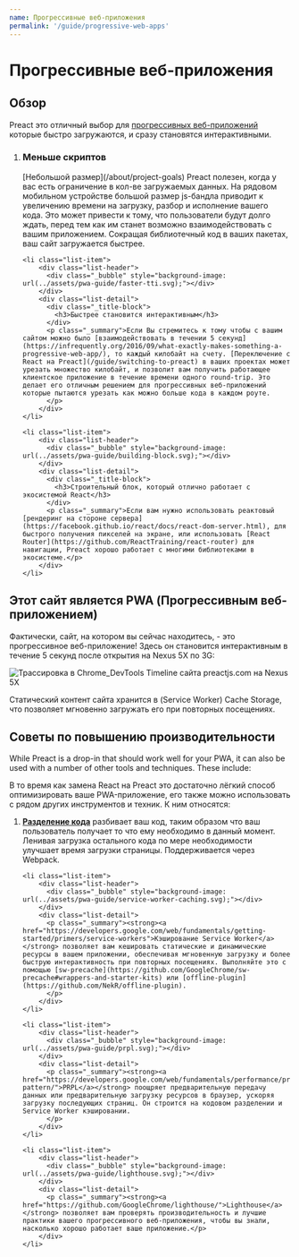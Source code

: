 ```yaml
---
name: Прогрессивные веб-приложения
permalink: '/guide/progressive-web-apps'
---
```


# Прогрессивные веб-приложения

## Обзор

Preact это отличный выбор для [прогрессивных веб-приложений](https://developers.google.com/web/progressive-web-apps/) которые быстро загружаются, и сразу становятся интерактивными.

<ol class="list-view">
    <li class="list-item">
        <div class="list-header">
          <div class="_bubble" style="background-image: url(../assets/pwa-guide/load-less-script.svg);"></div>
        </div>
        <div class="list-detail">
          <div class="_title-block">
            <h3>Меньше скриптов</h3>
          </div>
          <p class="_summary">[Небольшой размер](/about/project-goals) Preact полезен, когда у вас есть ограничение в кол-ве загружаемых данных. На рядовом мобильном устройстве большой размер js-бандла приводит к увеличению времени на загрузку, разбор и исполнение вашего кода. Это может привести к тому, что пользователи будут долго ждать, перед тем как им станет возможно взаимодействовать с вашим приложением. Сокращая библиотечный код в ваших пакетах, ваш сайт загружается быстрее.</p>
        </div>
    </li>

    <li class="list-item">
        <div class="list-header">
          <div class="_bubble" style="background-image: url(../assets/pwa-guide/faster-tti.svg);"></div>
        </div>
        <div class="list-detail">
          <div class="_title-block">
            <h3>Быстрее становится интерактивным</h3>
          </div>
          <p class="_summary">Если Вы стремитесь к тому чтобы с вашим сайтом можно было [взаимодействовать в течении 5 секунд](https://infrequently.org/2016/09/what-exactly-makes-something-a-progressive-web-app/), то каждый килобайт на счету. [Переключение с React на Preact](/guide/switching-to-preact) в ваших проектах может урезать множество килобайт, и позволит вам получить работающее клиентское приложение в течение времени одного round-trip. Это делает его отличным решением для прогрессивных веб-приложений которые пытаются урезать как можно больше кода в каждом роуте.
          </p>
        </div>
    </li>

    <li class="list-item">
        <div class="list-header">
          <div class="_bubble" style="background-image: url(../assets/pwa-guide/building-block.svg);"></div>
        </div>
        <div class="list-detail">
          <div class="_title-block">
            <h3>Строительный блок, который отлично работает с экосистемой React</h3>
          </div>
          <p class="_summary">Если вам нужно использовать реактовый [рендеринг на стороне сервера](https://facebook.github.io/react/docs/react-dom-server.html), для быстрого получения пикселей на экране, или использовать [React Router](https://github.com/ReactTraining/react-router) для навигации, Preact хорошо работает с многими библиотеками в экосистеме.</p>
        </div>
    </li>
</ol>

## Этот сайт является PWA (Прогрессивным веб-приложением)

Фактически, сайт, на котором вы сейчас находитесь, - это прогрессивное веб-приложение! Здесь он становится интерактивным в течение 5 секунд после открытия на Nexus 5X по 3G:

<img src="../assets/pwa-guide/timeline.jpg" alt="Трассировка в Chrome_DevTools Timeline сайта preactjs.com на Nexus 5X"/>

Статический контент сайта хранится в (Service Worker) Cache Storage, что позволяет мгновенно загружать его при повторных посещениях.

## Советы по повышению производительности

While Preact is a drop-in that should work well for your PWA, it can also be used with a number of other tools and techniques. These include:

В то время как замена React на Preact это достаточно лёгкий способ оптимизировать ваше PWA-приложение, его также можно использовать с рядом других инструментов и техник. К ним относятся:

<ol class="list-view">
    <li class="list-item">
        <div class="list-header">
          <div class="_bubble" style="background-image: url(../assets/pwa-guide/code-splitting.svg);"></div>
        </div>
        <div class="list-detail">
          <p class="_summary"><strong><a href="https://webpack.github.io/docs/code-splitting.html">Разделение кода</a></strong> разбивает ваш код, таким образом что ваш пользователь получает то что ему необходимо в данный момент. Ленивая загрузка остального кода по мере необходимости улучшает время загрузки страницы. Поддерживается через Webpack.</p>
        </div>
    </li>

    <li class="list-item">
        <div class="list-header">
          <div class="_bubble" style="background-image: url(../assets/pwa-guide/service-worker-caching.svg);"></div>
        </div>
        <div class="list-detail">
          <p class="_summary"><strong><a href="https://developers.google.com/web/fundamentals/getting-started/primers/service-workers">Кэширование Service Worker</a></strong> позволяет вам кешировать статические и динамические ресурсы в вашем приложении, обеспечивая мгновенную загрузку и более быструю интерактивность при повторных посещениях. Выполняйте это с помощью [sw-precache](https://github.com/GoogleChrome/sw-precache#wrappers-and-starter-kits) или [offline-plugin](https://github.com/NekR/offline-plugin).
          </p>
        </div>
    </li>

    <li class="list-item">
        <div class="list-header">
          <div class="_bubble" style="background-image: url(../assets/pwa-guide/prpl.svg);"></div>
        </div>
        <div class="list-detail">
          <p class="_summary"><strong><a href="https://developers.google.com/web/fundamentals/performance/prpl-pattern/">PRPL</a></strong> поощряет предварительную передачу данных или предварительную загрузку ресурсов в браузер, ускоряя загрузку последующих страниц. Он строится на кодовом разделении и Service Worker кэшировании.
          </p>
        </div>
    </li>

    <li class="list-item">
        <div class="list-header">
          <div class="_bubble" style="background-image: url(../assets/pwa-guide/lighthouse.svg);"></div>
        </div>
        <div class="list-detail">
          <p class="_summary"><strong><a href="https://github.com/GoogleChrome/lighthouse/">Lighthouse</a></strong> позволяет вам проверять производительность и лучшие практики вашего прогрессивного веб-приложения, чтобы вы знали, насколько хорошо работает ваше приложение.</p>
        </div>
    </li>
</ol>
